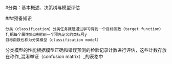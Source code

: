 #分类：基本概述、决策树与模型评估

###预备知识
	
	分类（classification）分类任务就是通过学习得到一个目标函数（target function）f,把每个属性集x映射到一个预先定义的类标号y
	目标函数也称为分类模型（classification model）

分类模型的性能根据模型正确和错误预测的检验记录计数进行评估，这些计数存放在称作_混淆举证（confusion matrix）_的表格中

	
